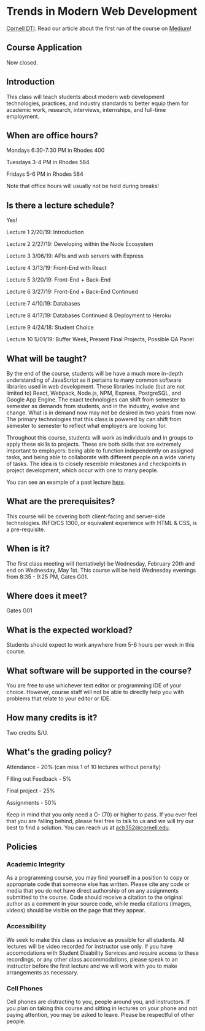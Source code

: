 # Trends in Modern Web Development
[Cornell DTI](http://cornelldti.org/). Read our article about the first run of the course on [Medium](https://medium.com/cornell-design-tech-initiative/cornell-dti-trends-in-web-development-4cb5abc56776)!

## Course Application
Now closed.

## Introduction
This class will teach students about modern web development technologies, practices, and industry standards to better equip them for academic work, research, interviews, internships, and full-time employment. 

## When are office hours?
Mondays 6:30-7:30 PM in Rhodes 400

Tuesdays 3-4 PM in Rhodes 584

Fridays 5-6 PM in Rhodes 584

Note that office hours will usually not be held during breaks!

## Is there a lecture schedule?
Yes!

Lecture 1 2/20/19: Introduction

Lecture 2 2/27/19: Developing within the Node Ecosystem

Lecture 3 3/06/19: APIs and web servers with Express

Lecture 4 3/13/19: Front-End with React 

Lecture 5 3/20/19: Front-End + Back-End

Lecture 6 3/27/19: Front-End + Back-End Continued

Lecture 7 4/10/19: Databases

Lecture 8 4/17/19: Databases Continued & Deployment to Heroku 

Lecture 9 4/24/18: Student Choice 

Lecture 10 5/01/19: Buffer Week, Present Final Projects, Possible QA Panel

## What will be taught?
By the end of the course, students will be have a much more in-depth understanding of JavaScript as it pertains to many common software libraries used in web development. These libraries include (but are not limited to) React, Webpack, Node.js, NPM, Express, PostgreSQL, and Google App Engine. The exact technologies can shift from semester to semester as demands from students, and in the industry, evolve and change. What is in demand now may not be desired in two years from now. The primary technologies that this class is powered by can shift from semester to semester to reflect what employers are looking for.

Throughout this course, students will work as individuals and in groups to apply these skills to projects. These are both skills that are extremely important to employers: being able to function independently on assigned tasks, and being able to collaborate with different people on a wide variety of tasks. The idea is to closely resemble milestones and checkpoints in project development, which occur with one to many people.

You can see an example of a past lecture [here](https://drive.google.com/open?id=1Ysm3deN2tHxK06fZqjK5Z47toehK1RrO7PYKkwzYfCU).

## What are the prerequisites?
This course will be covering both client-facing and server-side technologies. INFO/CS 1300, or equivalent experience with HTML & CSS, is a pre-requisite.

## When is it?
The first class meeting will (tentatively) be Wednesday, February 20th and end on Wednesday, May 1st. This course will be held Wednesday evenings from 8:35 - 9:25 PM, Gates G01.

## Where does it meet?
Gates G01

## What is the expected workload?
Students should expect to work anywhere from 5-6 hours per week in this course.

## What software will be supported in the course?
You are free to use whichever text editor or programming IDE of your choice. However, course staff will not be able to directly help you with problems that relate to your editor or IDE.

## How many credits is it?
Two credits S/U.

## What's the grading policy?

Attendance - 20% (can miss 1 of 10 lectures without penalty)

Filling out Feedback - 5%

Final project - 25%

Assignments - 50%

Keep in mind that you only need a C- (70) or higher to pass. If you ever feel that you are falling behind, please feel free to talk to us and we will try our best to find a solution. You can reach us at acb352@cornell.edu.

## Policies
### Academic Integrity
As a programming course, you may find yourself in a position to copy or appropriate code that someone else has written. Please cite any code or media that you do not have direct authorship of on any assignments submitted to the course. Code should receive a citation to the original author as a comment in your source code, while media citations (images, videos) should be visible on the page that they appear.

### Accessibility
We seek to make this class as inclusive as possible for all students. All lectures will be video recorded for instructor use only. If you have accomodations with Student Disability Services and require access to these recordings, or any other class accommodations, please speak to an instructor before the first lecture and we will work with you to make arrangements as necessary.

### Cell Phones
Cell phones are distracting to you, people around you, and instructors. If you plan on taking this course and sitting in lectures on your phone and not paying attention, you may be asked to leave. Please be respectful of other people.
